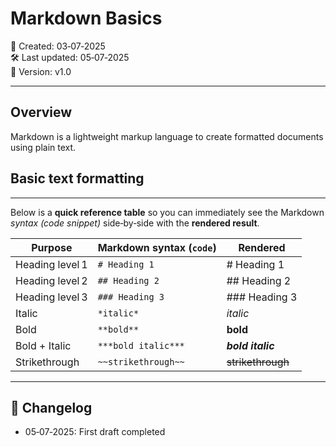 # Markdown Basics

📅 Created: 03‑07‑2025  
🛠️ Last updated: 05‑07‑2025  
🔖 Version: v1.0

---

## Overview

Markdown is a lightweight markup language to create formatted documents using plain text. 

## Basic text formatting
---
Below is a **quick reference table** so you can immediately see the Markdown  
*syntax (code snippet)* side‑by‑side with the **rendered result**.

| Purpose         | Markdown syntax (`code`) | Rendered            |
|-----------------|--------------------------|----------------------|
| Heading level 1 | `# Heading 1`            | # Heading 1          |
| Heading level 2 | `## Heading 2`           | ## Heading 2         |
| Heading level 3 | `### Heading 3`          | ### Heading 3        |
| Italic          | `*italic*`               | *italic*             |
| Bold            | `**bold**`               | **bold**             |
| Bold + Italic   | `***bold italic***`      | ***bold italic***    |
| Strikethrough   | `~~strikethrough~~`      | ~~strikethrough~~    |


---


## 📜 Changelog

- 05‑07‑2025: First draft completed

